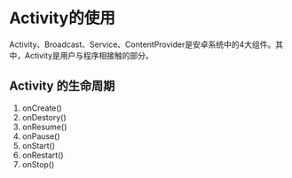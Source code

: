
# Activity的使用
Activity、Broadcast、Service、ContentProvider是安卓系统中的4大组件。其中，Activity是用户与程序相接触的部分。
## Activity 的生命周期
1. onCreate()
2. onDestory()
3. onResume()
4. onPause()
5. onStart()
6. onRestart()
7. onStop()
